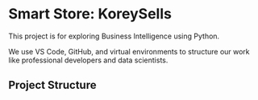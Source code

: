 # Smart Store: KoreySells

This project is for exploring Business Intelligence using Python.

We use VS Code, GitHub, and virtual environments to structure our work like professional developers and data scientists.

## Project Structure